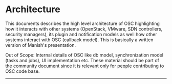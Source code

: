 # Architecture



This documents describes the high level architecture of OSC highlighting how it interacts with other systems (OpenStack, VMware, SDN controllers, security managers), its plugin and notification models as well how other systems interact with OSC (callback model). This is basically a written version of Manish's presentation.  

Out of Scope: Internal details of OSC like db model, synchronization model (tasks and jobs), UI implementation etc. These material should be part of the community document since it is relevant only for people contributing to OSC code base. 



***



